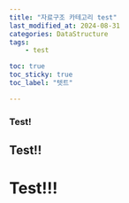 ```yaml
---
title: "자료구조 카테고리 test"
last_modified_at: 2024-08-31
categories: DataStructure
tags: 
    - test

toc: true
toc_sticky: true
toc_label: "텟트"

---
```

### Test!
## Test!!
# Test!!!